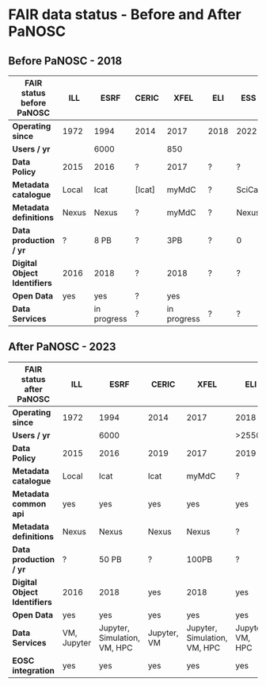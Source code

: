 # FAIR data status - Before and After PaNOSC

## Before PaNOSC - 2018

| FAIR status before PaNOSC   | ILL | ESRF | CERIC | XFEL | ELI | ESS|
| ------------- | ------------- | ------------- | ------------- | ------------- | ------------- | ------------- |
| **Operating since**  | 1972  | 1994 | 2014 | 2017 | 2018 | 2022|
| **Users / yr** |   | 6000 | |  850 || |
| **Data Policy** | 2015 | 2016 | ? | 2017 | ? | ? |
| **Metadata catalogue** | Local | Icat | [Icat] | myMdC | ? | SciCat |
| **Metadata definitions** | Nexus | Nexus | ? | myMdC |?| Nexus |
| **Data production / yr** |  ? | 8 PB | ? | 3PB | ? | 0 |
| **Digital Object Identifiers** | 2016 | 2018 | ? | 2018 | ? | ? |
| **Open Data** | yes | yes | ? | yes  |   |   |
| **Data Services** |  | in progress | ? | in progress | ? | ? |

## After PaNOSC - 2023

| FAIR status after PaNOSC   | ILL | ESRF | CERIC | XFEL | ELI | ESS|
| ------------- | ------------- | ------------- | ------------- | ------------- | ------------- | ------------- |
| **Operating since**  | 1972  | 1994 | 2014 | 2017 | 2018 | 2022|
| **Users / yr** |   | 6000 | | |>2550 | |
| **Data Policy** | 2015 | 2016 | 2019 | 2017 | 2019 | 2019 |
| **Metadata catalogue** | Local | Icat | Icat | myMdC | ? | SciCat |
| **Metadata common api** | yes | yes | yes | yes | yes | yes |
| **Metadata definitions** | Nexus | Nexus | Nexus | Nexus | ? | Nexus |
| **Data production / yr** |  ? | 50 PB | ? | 100PB | ? | ? |
| **Digital Object Identifiers** | 2016 | 2018 | yes | 2018 | yes | yes |
| **Open Data** | yes | yes | yes | yes  | yes  | no  |
| **Data Services** | VM, Jupyter | Jupyter, Simulation, VM, HPC | Jupyter, VM | Jupyter, Simulation, VM, HPC | Jupyter, VM, HPC | Jupyter, Simulation, VM |
| **EOSC integration** | yes | yes | yes | yes  | yes  | yes  |
